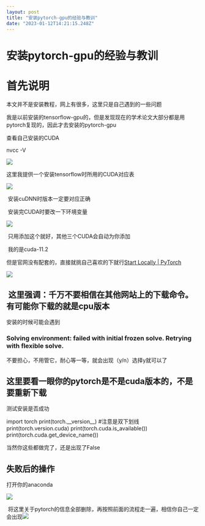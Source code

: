 ```yaml
---
layout: post
title: "安装pytorch-gpu的经验与教训"
date: "2023-01-12T14:21:15.248Z"
---
```

安装pytorch-gpu的经验与教训
===================

首先说明
====

本文并不是安装教程，网上有很多，这里只是自己遇到的一些问题

我是以前安装的tensorflow-gpu的，但是发现现在的学术论文大部分都是用pytorch复现的，因此才去安装的pytorch-gpu

查看自己安装的CUDA

nvcc -V

![](https://img2023.cnblogs.com/blog/2434201/202301/2434201-20230112150941872-131901926.png)

这里我提供一个安装tensorflow时所用的CUDA对应表

![](https://img2023.cnblogs.com/blog/2434201/202301/2434201-20230112152931022-1617340258.jpg)

 安装cuDNN时版本一定要对应正确

 安装完CUDA时要改一下环境变量

![](https://img2023.cnblogs.com/blog/2434201/202301/2434201-20230112153104130-1269521598.png)

 只用添加这个就好，其他三个CUDA会自动为你添加

 我的是cuda-11.2

但是官网没有配套的，直接就挑自己喜欢的下就行[Start Locally | PyTorch](https://pytorch.org/get-started/locally/)

![](https://img2023.cnblogs.com/blog/2434201/202301/2434201-20230112151137140-752004851.png)

 这里强调：千万不要相信在其他网站上的下载命令。有可能你下载的就是cpu版本
--------------------------------------

安装的时候可能会遇到

### Solving environment: failed with initial frozen solve. Retrying with flexible solve.

不要担心，不用管它，耐心等一等，就会出现（y/n）选择y就可以了

这里要看一眼你的pytorch是不是cuda版本的，不是要重新下载
---------------------------------

测试安装是否成功

import torch
print(torch.\_\_version\_\_)  #注意是双下划线
print(torch.version.cuda)
print(torch.cuda.is\_available())
print(torch.cuda.get\_device\_name())

当然你这些都做完了，还是出现了False

失败后的操作
------

打开你的anaconda

![](https://img2023.cnblogs.com/blog/2434201/202301/2434201-20230112152210095-317421173.png)

 将这里关于pytorch的信息全部删除，再按照前面的流程走一遍，相信你自己一定会出现![](https://img2023.cnblogs.com/blog/2434201/202301/2434201-20230112152337859-1613905068.png)